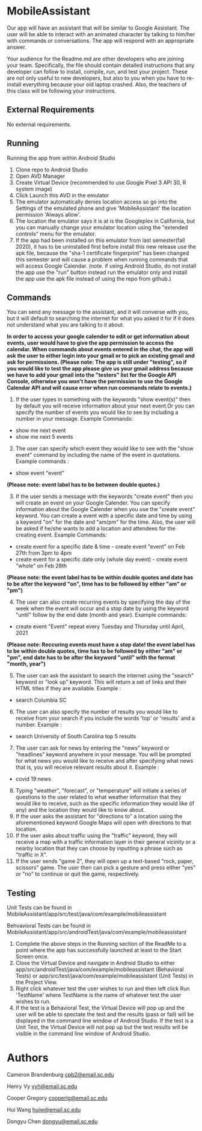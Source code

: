 # MobileAssistant

Our app will have an assistant that will be similar to Google Assistant. The user
will be able to interact with an animated character by talking to him/her with commands 
or conversations. The app will respond with an appropriate answer.

Your audience for the Readme.md are other developers who are joining your team.
Specifically, the file should contain detailed instructions that any developer
can follow to install, compile, run, and test your project. These are not only
useful to new developers, but also to you when you have to re-install everything
because your old laptop crashed. Also, the teachers of this class will be
following your instructions.

## External Requirements

No external requirements.

## Running

Running the app from within Android Studio
1. Clone repo to Android Studio
2. Open AVD Manager
3. Create Virtual Device (recommended to use Google Pixel 3 API 30, R system image)
4. Click Launch this AVD in the emulator
5. The emulator automatically denies location access so go into the Settings of the emulated phone and give 'MobileAssistant' the location permission 'Always allow'.
6. The location the emulator says it is at is the Googleplex in California, but you can manually change your emulator location using the "extended controls" menu for the emulator.
7. If the app had been installed on this emulator from last semester(fall 2020), it has to be uninstalled first before install this new release use the apk file, because the "sha-1 certificate fingerprint" has been changed this semester and will cause a problem when running commands that will access Google Calendar. (note. if using Android Studio, do not install the app use the "run" button instead run the emulator only and install the app use the apk file instead of using the repo from github.)

## Commands

You can send any message to the assistant, and it will converse with you, but it will default to searching the internet for what you asked it for if it does not understand what you are talking to it about. 

**In order to access your google calender to edit or get information about events, user would have to give the app permission to access the calendar. When commands about events entered in the chat, the app will ask the user to either login into your gmail or to pick an existing gmail and ask for permissions. (Please note: The app is still under "testing", so if you would like to test the app please give us your gmail address because we have to add your gmail into the "testers" list for the Google API Console, otherwise you won't have the permission to use the Google Calendar API and will cause error when run commands relate to events.)**

1. If the user types in something with the keywords "show event(s)" then by default you will receive information about your next event.Or you can specify the number of events you would like to see by including a number in your message. Example Commands:
* show me next event
* show me next 5 events
2. The user can specify which event they would like to see with the "show event" command by including the name of the event in quotations. Example commands :
* show event "event"

**(Please note: event label has to be between double quotes.)**

3. If the user sends a message with the keywords "create event" then you will create an event on your Google Calender. You can specify information about the Google Calender when you use the "create event" keyword. You can create a event with a specific date and time by using a keyword "on" for the date and "am/pm" for the time. Also, the user will be asked if he/she wants to add a location and attendees for the creating event. Example Commands:
* create event for a specific date & time     -    create event "event" on Feb 27th from 3pm to 4pm   
* create event for a specific date only (whole day event)    - create event "whole" on Feb 28th

**(Please note: the event label has to be within double quotes and date has to be after the keyword "on", time has to be followed by either "am" or "pm")**

4. The user can also create recurring events by specifying the day of the week when the event will occur and a stop date by using the keyword "until" follow by the end date (month and year). Example commands:
* create event "Event" repeat every Tuesday and Thursday until April, 2021

**(Please note: Reccuring events must have a stop date! the event label has to be within double quotes, time has to be followed by either "am" or "pm", end date has to be after the keyword "until" with the format "month, year")**

5. The user can ask the assistant to search the internet using the "search" keyword or "look up" keyword. This will return a set of links and their HTML titles if they are available. Example :
* search Columbia SC
6. The user can also specify the number of results you would like to receive from your search if you include the words 'top' or 'results' and a number. Example :
* search University of South Carolina top 5 results
7. The user can ask for news by entering the "news" keyword or "headlines" keyword anywhere in your message. You will be prompted for what news you would like to receive and after specifying what news that is, you will receive relevant results about it. Example :
* covid 19 news
8. Typing "weather", "forecast", or "temperature" will initiate a series of questions to the user related to what weather information that they would like to receive, such as the specific information they would like (if any) and the location they would like to know about.
9. If the user asks the assistant for "directions to" a location using the aforementioned keyword Google Maps will open with directions to that location.
10. If the user asks about traffic using the "traffic" keyword, they will receive a map with a traffic information layer in their general vicinity or a nearby location that they can choose by inputting a phrase such as "traffic in X".
11. If the user sends "game 2", they will open up a text-based "rock, paper, scissors" game. The user then can pick a gesture and press either "yes" or "no" to continue or quit the game, respectively.

## Testing
Unit Tests can be found in MobileAssistant/app/src/test/java/com/example/mobileassistant

Behvavioral Tests can be found in MobileAssistant/app/src/androidTest/java/com/example/mobileassistant

1. Complete the above steps in the Running section of the ReadMe to a point where the app has successfully launched at least to the Start Screen once.
2. Close the Virtual Device and navigate in Android Studio to either app/src/androidTest/java/com/example/mobileassistant (Behavioral Tests) or app/src/test/java/com/example/mobileassistant (Unit Tests) in the Project View.
3. Right click whatever test the user wishes to run and then left click Run 'TestName' where TestName is the name of whatever test the user wishes to run.
4. If the test is a Behavioral Test, the Virtual Device will pop up and the user will be able to spectate the test and the results (pass or fail) will be displayed in the command line window of Android Studio. If the test is a Unit Test, the Virtual Device will not pop up but the test results will be visible in the command line window of Android Studio.

# Authors

Cameron Brandenburg cpb2@email.sc.edu

Henry Vy vyh@email.sc.edu

Cooper Gregory cooperlg@email.sc.edu

Hui Wang huiw@email.sc.edu

Dongyu Chen dongyu@email.sc.edu


